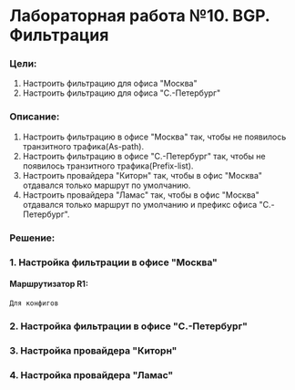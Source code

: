 # Лабораторная работа №10. BGP. Фильтрация
### Цели:
1. Настроить фильтрацию для офиса "Москва"
2. Настроить фильтрацию для офиса "С.-Петербург"

### Описание:
1. Настроить фильтрацию в офисе "Москва" так, чтобы не появилось транзитного трафика(As-path).
2. Настроить фильтрацию в офисе "С.-Петербург" так, чтобы не появилось транзитного трафика(Prefix-list).
3. Настроить провайдера "Киторн" так, чтобы в офис "Москва" отдавался только маршрут по умолчанию.
4. Настроить провайдера "Ламас" так, чтобы в офис "Москва" отдавался только маршрут по умолчанию и префикс офиса "С.-Петербург".

### Решение:
### 1. Настройка фильтрации в офисе "Москва"

#### Маршрутизатор R1:
```
Для конфигов
```

### 2. Настройка фильтрации в офисе "С.-Петербург"

### 3. Настройка провайдера "Киторн"

### 4. Настройка провайдера "Ламас"
